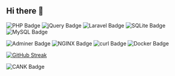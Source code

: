 ## Hi there 👋 


![PHP Badge](https://img.shields.io/badge/PHP-777BB4?logo=php&logoColor=fff&style=flat)
![jQuery Badge](https://img.shields.io/badge/jQuery-0769AD?logo=jquery&logoColor=fff&style=flat)
![Laravel Badge](https://img.shields.io/badge/Laravel-FF2D20?logo=laravel&logoColor=fff&style=flat)
![SQLite Badge](https://img.shields.io/badge/SQLite-003B57?logo=sqlite&logoColor=fff&style=flat)
![MySQL Badge](https://img.shields.io/badge/MySQL-4479A1?logo=mysql&logoColor=fff&style=flat)

![Adminer Badge](https://img.shields.io/badge/Adminer-34567C?logo=adminer&logoColor=fff&style=flat)
![NGINX Badge](https://img.shields.io/badge/NGINX-009639?logo=nginx&logoColor=fff&style=flat)
![curl Badge](https://img.shields.io/badge/curl-073551?logo=curl&logoColor=fff&style=flat)
![Docker Badge](https://img.shields.io/badge/Docker-2496ED?logo=docker&logoColor=fff&style=flat)

<!--START_SECTION_PROFILE_VIEWS:readme-info-->
<!--END_SECTION_PROFILE_VIEWS:readme-info-->

<!--START_SECTION_LINES_OF_CODE:readme-info-->
<!--END_SECTION_LINES_OF_CODE:readme-info-->

<!--START_CONTRIBUTIONS:readme-info-->
<!--END_CONTRIBUTIONS:readme-info-->

<!--START_SECTION_DAILY_COMMIT:readme-info-->
<!--END_SECTION_DAILY_COMMIT:readme-info-->

<!--START_SECTION_WEEKLY_COMMIT:readme-info-->
<!--END_SECTION_WEEKLY_COMMIT:readme-info-->

<!--START_SECTION_LANGUAGE:readme-info-->
<!--END_SECTION_LANGUAGE:readme-info-->


[![GitHub Streak](https://streak-stats.demolab.com/?user=adolfoflores&locale=es_MX)](https://git.io/streak-stats)


![CANK Badge](https://img.shields.io/badge/CANK-INC-blue)
